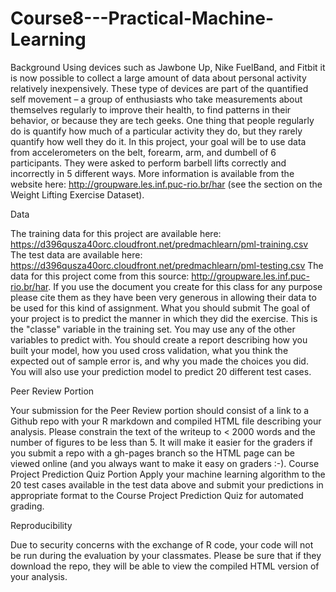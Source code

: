 # Course8---Practical-Machine-Learning
Background
Using devices such as Jawbone Up, Nike FuelBand, and Fitbit it is now possible to collect a large amount of data about personal activity relatively inexpensively. These type of devices are part of the quantified self movement – a group of enthusiasts who take measurements about themselves regularly to improve their health, to find patterns in their behavior, or because they are tech geeks. One thing that people regularly do is quantify how much of a particular activity they do, but they rarely quantify how well they do it. In this project, your goal will be to use data from accelerometers on the belt, forearm, arm, and dumbell of 6 participants. They were asked to perform barbell lifts correctly and incorrectly in 5 different ways. More information is available from the website here: http://groupware.les.inf.puc-rio.br/har (see the section on the Weight Lifting Exercise Dataset). 


Data 

The training data for this project are available here: 
https://d396qusza40orc.cloudfront.net/predmachlearn/pml-training.csv
The test data are available here:
https://d396qusza40orc.cloudfront.net/predmachlearn/pml-testing.csv
The data for this project come from this source: http://groupware.les.inf.puc-rio.br/har. If you use the document you create for this class for any purpose please cite them as they have been very generous in allowing their data to be used for this kind of assignment. 
What you should submit
The goal of your project is to predict the manner in which they did the exercise. This is the "classe" variable in the training set. You may use any of the other variables to predict with. You should create a report describing how you built your model, how you used cross validation, what you think the expected out of sample error is, and why you made the choices you did. You will also use your prediction model to predict 20 different test cases. 


Peer Review Portion

Your submission for the Peer Review portion should consist of a link to a Github repo with your R markdown and compiled HTML file describing your analysis. Please constrain the text of the writeup to < 2000 words and the number of figures to be less than 5. It will make it easier for the graders if you submit a repo with a gh-pages branch so the HTML page can be viewed online (and you always want to make it easy on graders :-).
Course Project Prediction Quiz Portion
Apply your machine learning algorithm to the 20 test cases available in the test data above and submit your predictions in appropriate format to the Course Project Prediction Quiz for automated grading. 


Reproducibility 

Due to security concerns with the exchange of R code, your code will not be run during the evaluation by your classmates. Please be sure that if they download the repo, they will be able to view the compiled HTML version of your analysis. 
